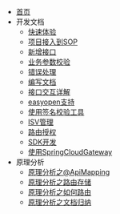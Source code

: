 * [首页](/?t=1555326144824)
* 开发文档
  * [快速体验](files/10010_快速体验.md?t=1555326144827)
  * [项目接入到SOP](files/10011_项目接入到SOP.md?t=1555326144859)
  * [新增接口](files/10020_新增接口.md?t=1555326144859)
  * [业务参数校验](files/10030_业务参数校验.md?t=1555326144859)
  * [错误处理](files/10040_错误处理.md?t=1555326144859)
  * [编写文档](files/10041_编写文档.md?t=1555326144859)
  * [接口交互详解](files/10050_接口交互详解.md?t=1555326144859)
  * [easyopen支持](files/10070_easyopen支持.md?t=1555326144860)
  * [使用签名校验工具](files/10080_使用签名校验工具.md?t=1555326144860)
  * [ISV管理](files/10085_ISV管理.md?t=1555326144860)
  * [路由授权](files/10090_路由授权.md?t=1555326144860)
  * [SDK开发](files/10095_SDK开发.md?t=1555326144860)
  * [使用SpringCloudGateway](files/10096_使用SpringCloudGateway.md?t=1555326144860)
* 原理分析
  * [原理分析之@ApiMapping](files/90010_原理分析之@ApiMapping.md?t=1555326144861)
  * [原理分析之路由存储](files/90011_原理分析之路由存储.md?t=1555326144861)
  * [原理分析之如何路由](files/90012_原理分析之如何路由.md?t=1555326144861)
  * [原理分析之文档归纳](files/90013_原理分析之文档归纳.md?t=1555326144861)
